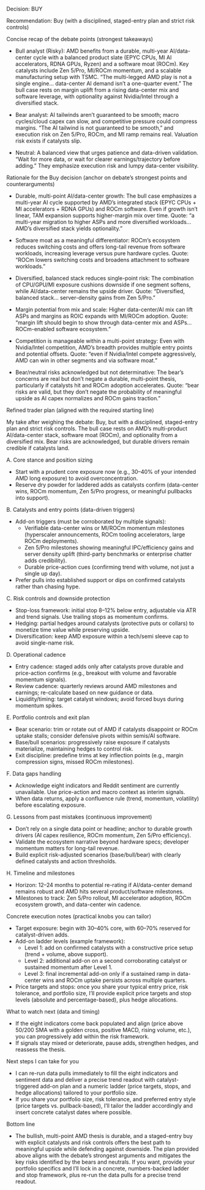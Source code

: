Decision: BUY

Recommendation: Buy (with a disciplined, staged-entry plan and strict risk controls)

Concise recap of the debate points (strongest takeaways)

- Bull analyst (Risky): AMD benefits from a durable, multi-year AI/data-center cycle with a balanced product slate (EPYC CPUs, MI AI accelerators, RDNA GPUs, Ryzen) and a software moat (ROCm). Key catalysts include Zen 5/Pro, MI/ROCm momentum, and a scalable manufacturing setup with TSMC. “The multi-legged AMD play is not a single engine… data-center AI demand isn’t a one-quarter event.” The bull case rests on margin uplift from a rising data-center mix and software leverage, with optionality against Nvidia/Intel through a diversified stack.

- Bear analyst: AI tailwinds aren’t guaranteed to be smooth; macro cycles/cloud capex can slow, and competitive pressure could compress margins. “The AI tailwind is not guaranteed to be smooth,” and execution risk on Zen 5/Pro, ROCm, and MI ramp remains real. Valuation risk exists if catalysts slip.

- Neutral: A balanced view that urges patience and data-driven validation. “Wait for more data, or wait for clearer earnings/trajectory before adding.” They emphasize execution risk and lumpy data-center visibility.

Rationale for the Buy decision (anchor on debate’s strongest points and counterarguments)

- Durable, multi-point AI/data-center growth: The bull case emphasizes a multi-year AI cycle supported by AMD’s integrated stack (EPYC CPUs + MI accelerators + RDNA GPUs) and ROCm software. Even if growth isn’t linear, TAM expansion supports higher-margin mix over time. Quote: “a multi-year migration to higher ASPs and more diversified workloads… AMD’s diversified stack yields optionality.”

- Software moat as a meaningful differentiator: ROCm’s ecosystem reduces switching costs and offers long-tail revenue from software workloads, increasing leverage versus pure hardware cycles. Quote: “ROCm lowers switching costs and broadens attachment to software workloads.”

- Diversified, balanced stack reduces single-point risk: The combination of CPU/GPU/MI exposure cushions downside if one segment softens, while AI/data-center remains the upside driver. Quote: “Diversified, balanced stack… server-density gains from Zen 5/Pro.”

- Margin potential from mix and scale: Higher data-center/AI mix can lift ASPs and margins as ROIC expands with MI/ROCm adoption. Quote: “margin lift should begin to show through data-center mix and ASPs… ROCm-enabled software ecosystem.”

- Competition is manageable within a multi-point strategy: Even with Nvidia/Intel competition, AMD’s breadth provides multiple entry points and potential offsets. Quote: “even if Nvidia/Intel compete aggressively, AMD can win in other segments and via software moat.”

- Bear/neutral risks acknowledged but not determinative: The bear’s concerns are real but don’t negate a durable, multi-point thesis, particularly if catalysts hit and ROCm adoption accelerates. Quote: “bear risks are valid, but they don’t negate the probability of meaningful upside as AI capex normalizes and ROCm gains traction.”

Refined trader plan (aligned with the required starting line)

My take after weighing the debate: Buy, but with a disciplined, staged-entry plan and strict risk controls. The bull case rests on AMD’s multi-product AI/data-center stack, software moat (ROCm), and optionality from a diversified mix. Bear risks are acknowledged, but durable drivers remain credible if catalysts land.

A. Core stance and position sizing
- Start with a prudent core exposure now (e.g., 30–40% of your intended AMD long exposure) to avoid overconcentration.
- Reserve dry powder for laddered adds as catalysts confirm (data-center wins, ROCm momentum, Zen 5/Pro progress, or meaningful pullbacks into support).

B. Catalysts and entry points (data-driven triggers)
- Add-on triggers (must be corroborated by multiple signals):
  - Verifiable data-center wins or MI/ROCm momentum milestones (hyperscaler announcements, ROCm tooling accelerators, large ROCm deployments).
  - Zen 5/Pro milestones showing meaningful IPC/efficiency gains and server density uplift (third-party benchmarks or enterprise chatter adds credibility).
  - Durable price-action cues (confirming trend with volume, not just a single up day).
- Prefer pulls into established support or dips on confirmed catalysts rather than chasing hype.

C. Risk controls and downside protection
- Stop-loss framework: initial stop 8–12% below entry, adjustable via ATR and trend signals. Use trailing stops as momentum confirms.
- Hedging: partial hedges around catalysts (protective puts or collars) to monetize time value while preserving upside.
- Diversification: keep AMD exposure within a tech/semi sleeve cap to avoid single-name risk.

D. Operational cadence
- Entry cadence: staged adds only after catalysts prove durable and price-action confirms (e.g., breakout with volume and favorable momentum signals).
- Review cadence: quarterly reviews around AMD milestones and earnings; re-calculate based on new guidance or data.
- Liquidity/timing: target catalyst windows; avoid forced buys during momentum spikes.

E. Portfolio controls and exit plan
- Bear scenario: trim or rotate out of AMD if catalysts disappoint or ROCm uptake stalls; consider defensive pivots within semis/AI software.
- Base/bull scenarios: progressively raise exposure if catalysts materialize, maintaining hedges to control risk.
- Exit discipline: predefine trims at key inflection points (e.g., margin compression signs, missed ROCm milestones).

F. Data gaps handling
- Acknowledge eight indicators and Reddit sentiment are currently unavailable. Use price-action and macro context as interim signals.
- When data returns, apply a confluence rule (trend, momentum, volatility) before escalating exposure.

G. Lessons from past mistakes (continuous improvement)
- Don’t rely on a single data point or headline; anchor to durable growth drivers (AI capex resilience, ROCm momentum, Zen 5/Pro efficiency).
- Validate the ecosystem narrative beyond hardware specs; developer momentum matters for long-tail revenue.
- Build explicit risk-adjusted scenarios (base/bull/bear) with clearly defined catalysts and action thresholds.

H. Timeline and milestones
- Horizon: 12–24 months to potential re-rating if AI/data-center demand remains robust and AMD hits several product/software milestones.
- Milestones to track: Zen 5/Pro rollout, MI accelerator adoption, ROCm ecosystem growth, and data-center win cadence.

Concrete execution notes (practical knobs you can tailor)

- Target exposure: begin with 30–40% core, with 60–70% reserved for catalyst-driven adds.
- Add-on ladder levels (example framework):
  - Level 1: add on confirmed catalysts with a constructive price setup (trend + volume, above support).
  - Level 2: additional add-on on a second corroborating catalyst or sustained momentum after Level 1.
  - Level 3: final incremental add-on only if a sustained ramp in data-center wins and ROCm uptake persists across multiple quarters.
- Price targets and stops: once you share your typical entry price, risk tolerance, and portfolio size, I’ll provide explicit price targets and stop levels (absolute and percentage-based), plus hedge allocations.

What to watch next (data and timing)
- If the eight indicators come back populated and align (price above 50/200 SMA with a golden cross, positive MACD, rising volume, etc.), you can progressively add within the risk framework.
- If signals stay mixed or deteriorate, pause adds, strengthen hedges, and reassess the thesis.

Next steps I can take for you
- I can re-run data pulls immediately to fill the eight indicators and sentiment data and deliver a precise trend readout with catalyst-triggered add-on plan and a numeric ladder (price targets, stops, and hedge allocations) tailored to your portfolio size.
- If you share your portfolio size, risk tolerance, and preferred entry style (price targets vs. pullback-based), I’ll tailor the ladder accordingly and insert concrete catalyst dates where possible.

Bottom line
- The bullish, multi-point AMD thesis is durable, and a staged-entry buy with explicit catalysts and risk controls offers the best path to meaningful upside while defending against downside. The plan provided above aligns with the debate’s strongest arguments and mitigates the key risks identified by the bears and neutrals. If you want, provide your portfolio specifics and I’ll lock in a concrete, numbers-backed ladder and stop framework, plus re-run the data pulls for a precise trend readout.